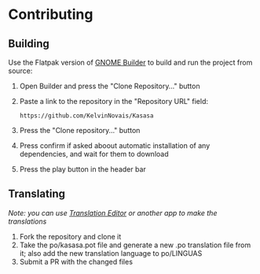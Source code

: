 # Contributing

## Building

Use the Flatpak version of [GNOME Builder](https://apps.gnome.org/Builder) to build and run the project from source: 

1. Open Builder and press the "Clone Repository…" button
2. Paste a link to the repository in the "Repository URL" field:

   ```
   https://github.com/KelvinNovais/Kasasa
   ```

3. Press the "Clone repository…" button
4. Press confirm if asked aboout automatic installation of any dependencies, and wait for them to download
5. Press the play button in the header bar

## Translating

_Note: you can use [Translation Editor](https://flathub.org/apps/org.gnome.Gtranslator) or another app to make the translations_ 

1. Fork the repository and clone it
2. Take the po/kasasa.pot file and generate a new .po translation file from it; also add the new translation language to po/LINGUAS
3. Submit a PR with the changed files 

